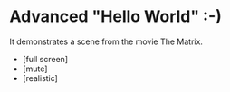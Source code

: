 # Advanced "Hello World" :-)
It demonstrates a scene from the movie The Matrix.

* [full screen]
* [mute]
* [realistic]